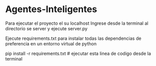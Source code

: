 # Agentes-Inteligentes

Para ejecutar el proyecto el su localhost
Ingrese desde la terminal al directorio se server y ejecute server.py

Ejecute requirements.txt para instalar todas las dependencias de preferencia en un entorno virtual de python

pip install -r requirements.txt 	# ejecutar esta linea de codigo desde la terminal 
